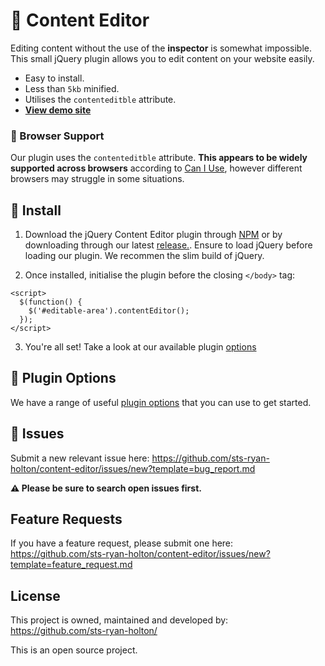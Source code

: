 # :pencil: Content Editor

Editing content without the use of the **inspector** is somewhat impossible. This small jQuery plugin allows you to edit content on your website easily.

- Easy to install.
- Less than `5kb` minified.
- Utilises the `contenteditble` attribute.
- **[View demo site](https://sts-ryan-holton.github.io/content-editor/)**

### :rotating_light: Browser Support

Our plugin uses the `contenteditble` attribute. **This appears to be widely supported across browsers** according to [Can I Use](https://caniuse.com/#feat=contenteditable), however different browsers may struggle in some situations.

## :wrench: Install

1. Download the jQuery Content Editor plugin through [NPM](https://www.npmjs.com/) or by downloading through our latest [release.](https://github.com/sts-ryan-holton/content-editor/releases). Ensure to load jQuery before loading our plugin. We recommen the slim build of jQuery.

2. Once installed, initialise the plugin before the closing `</body>` tag:

```
<script>
  $(function() {
    $('#editable-area').contentEditor();
  });
</script>
```

3. You're all set! Take a look at our available plugin [options](https://sts-ryan-holton.github.io/content-editor/#options)

## :rocket: Plugin Options

We have a range of useful [plugin options](https://sts-ryan-holton.github.io/content-editor/#options) that you can use to get started.

## :wrench: Issues

Submit a new relevant issue here: https://github.com/sts-ryan-holton/content-editor/issues/new?template=bug_report.md

**:warning: Please be sure to search open issues first.**

## Feature Requests

If you have a feature request, please submit one here: https://github.com/sts-ryan-holton/content-editor/issues/new?template=feature_request.md

## License

This project is owned, maintained and developed by: https://github.com/sts-ryan-holton/

This is an open source project.
